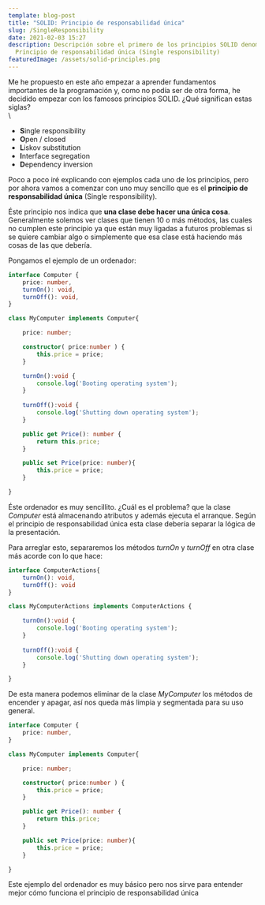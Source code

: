 ```yaml
---
template: blog-post
title: "SOLID: Principio de responsabilidad única"
slug: /SingleResponsibility
date: 2021-02-03 15:27
description: Descripción sobre el primero de los principios SOLID denominado
  Principio de responsabilidad única (Single responsibility)
featuredImage: /assets/solid-principles.png
---
```

Me he propuesto en este año empezar a aprender fundamentos importantes de la programación y, como no podía ser de otra forma, he decidido empezar con los famosos principios SOLID. ¿Qué significan estas siglas?\
\

* **S**ingle responsibility  
* **O**pen / closed
* **L**iskov substitution
* **I**nterface segregation
* **D**ependency inversion

Poco a poco iré explicando con ejemplos cada uno de los principios, pero por ahora vamos a comenzar con uno muy sencillo que es el **principio de responsabilidad única** (Single responsibility).

Éste principio nos indica que **una clase debe hacer una única cosa**. Generalmente solemos ver clases que tienen 10 o más métodos, las cuales no cumplen este principio ya que están muy ligadas a futuros problemas si se quiere cambiar algo o simplemente que esa clase está haciendo más cosas de las que debería. 

Pongamos el ejemplo de un ordenador: 

```typescript
interface Computer {
    price: number,
    turnOn(): void,
    turnOff(): void,
}

class MyComputer implements Computer{

    price: number;

    constructor( price:number ) {
        this.price = price;
    }

    turnOn():void {
        console.log('Booting operating system');
    }
  
    turnOff():void {
        console.log('Shutting down operating system');
    }

    public get Price(): number {
        return this.price;
    }

    public set Price(price: number){
        this.price = price;
    }

}
```

Éste ordenador es muy sencillito. ¿Cuál es el problema? que la clase *Computer* está almacenando atributos y además ejecuta el arranque. Según el principio de responsabilidad única esta clase debería separar la lógica de la presentación. 

Para arreglar esto, separaremos los métodos *turnOn* y *turnOff* en otra clase más acorde con lo que hace: 

```typescript
interface ComputerActions{
    turnOn(): void,
    turnOff(): void
}

class MyComputerActions implements ComputerActions {

    turnOn():void {
        console.log('Booting operating system');
    }
  
    turnOff():void {
        console.log('Shutting down operating system');
    }

}
```

De esta manera podemos eliminar de la clase *MyComputer* los métodos de encender y apagar, así nos queda más limpia y segmentada para su uso general. 

```typescript
interface Computer {
    price: number,
}

class MyComputer implements Computer{

    price: number;

    constructor( price:number ) {
        this.price = price;
    }

    public get Price(): number {
        return this.price;
    }

    public set Price(price: number){
        this.price = price;
    }

}
```

Este ejemplo del ordenador es muy básico pero nos sirve para entender mejor cómo funciona el principio de responsabilidad única
